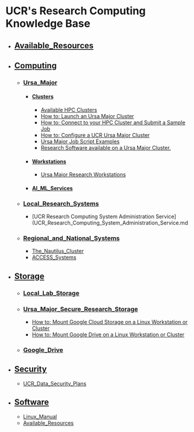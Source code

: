 # UCR's Research Computing Knowledge Base #

* ## [Available_Resources](Resources.md)
* ## [Computing]()
    * ### [Ursa_Major]()
        * #### [Clusters](#Clusters)
            * [Available HPC Clusters](Available_Clusters.md)
            * [How to: Launch an Ursa Major Cluster](How_To_Launch_a_Ursa_Major_Cluster.md)
            * [How to: Connect to your HPC Cluster and Submit a Sample Job](how_to_connect_to_hpc_cluster_run_sample_job.md)              
            * [How to: Configure a UCR Ursa Major Cluster](https://github.com/UCR-Research-Computing/UCR-Ursa-Major-Cluster-Blueprints) 
            * [Ursa Major Job Script Examples](https://github.com/UCR-Research-Computing/UCR-Ursa-Major-Slurm-Job-Scripts)
            * [Research Software available on a Ursa Major Cluster.](https://spack.readthedocs.io/en/latest/package_list.html)
        * #### [Workstations](#Workstations)
            * [Ursa Major Research Workstations](Ursa_Major_Research_Workstations.md)
        * #### [AI_ML_Services](#AL_ML_Services)
    * ### [Local_Research_Systems]()
        * [UCR Research Computing System Administration Service](UCR_Research_Computing_System_Administration_Service.md
    * ### [Regional_and_National_Systems]()
        * [The_Nautilus_Cluster](The_Nautilus_Cluster.md)
        * [ACCESS_Systems](ACCESS_Systems.md)
* ## [Storage]()
    * ### [Local_Lab_Storage](Local_Lab_Storage.md)
    * ### [Ursa_Major_Secure_Research_Storage](Ursa_Major_Secure_Research_Storage.md)
        * [How to: Mount Google Cloud Storage on a Linux Workstation or Cluster](how_to_mount_google_cloud_storage.md)  
        * [How to: Mount Google Drive on a Linux Workstation or Cluster](how_to_mount_google_drive.md)  
    * ### [Google_Drive](Google_Drive.md)
* ## [Security]()
    * [UCR_Data_Security_Plans](UCR_Data_Security_Plans.md)
* ## [Software]()
    * [Linux_Manual](Linux_Manual.md)
    * [Available_Resources](Resources.md)
